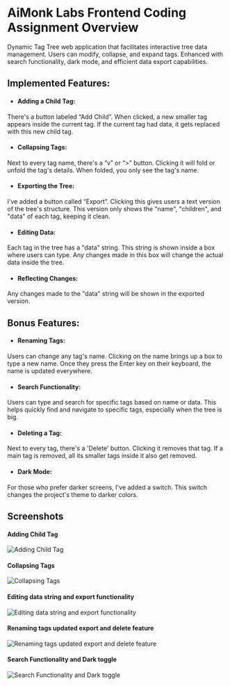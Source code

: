 
# AiMonk Labs Frontend Coding Assignment Overview

Dynamic Tag Tree web application that facilitates interactive tree data management. Users can modify, collapse, and expand tags. Enhanced with search functionality, dark mode, and efficient data export capabilities. 

## Implemented Features:

- #### Adding a Child Tag:

There's a button labeled “Add Child”.
When clicked, a new smaller tag appears inside the current tag.
If the current tag had data, it gets replaced with this new child tag.

- #### Collapsing Tags:

Next to every tag name, there's a “v” or “>” button.
Clicking it will fold or unfold the tag's details.
When folded, you only see the tag's name.

- #### Exporting the Tree:

I've added a button called “Export”.
Clicking this gives users a text version of the tree's structure.
This version only shows the "name", "children", and "data" of each tag, keeping it clean.

- #### Editing Data:

Each tag in the tree has a "data" string.
This string is shown inside a box where users can type.
Any changes made in this box will change the actual data inside the tree.

- #### Reflecting Changes:

Any changes made to the "data" string will be shown in the exported version.

## Bonus Features:

- #### Renaming Tags:

Users can change any tag's name.
Clicking on the name brings up a box to type a new name.
Once they press the Enter key on their keyboard, the name is updated everywhere.

- #### Search Functionality:

Users can type and search for specific tags based on name or data.
This helps quickly find and navigate to specific tags, especially when the tree is big.

- #### Deleting a Tag:

Next to every tag, there's a 'Delete' button.
Clicking it removes that tag.
If a main tag is removed, all its smaller tags inside it also get removed.

- #### Dark Mode:

For those who prefer darker screens, I've added a switch.
This switch changes the project's theme to darker colors.


## Screenshots

#### Adding Child Tag
![Adding Child Tag](https://i.ibb.co/7C3W22b/1-Adding-a-Child-Tag.png)

#### Collapsing Tags
![Collapsing Tags](https://i.ibb.co/py1FR2J/2-Collapsing-Tags.png)

#### Editing data string and export functionality
![Editing data string and export functionality](https://i.ibb.co/jkCx2V1/3-Editing-data-string-and-export-functionality.png)


#### Renaming tags updated export and delete feature
![Renaming tags updated export and delete feature](https://i.ibb.co/18PjMZr/4-Renaming-tags-updated-export-and-delete-feature.png)


#### Search Functionality and Dark toggle
![Search Functionality and Dark toggle](https://i.ibb.co/dLRgVgP/5-Search-Functionality-and-Dark-toggle.png)